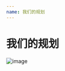 ```yaml
---
name: 我们的规划
---
```


# 我们的规划
![image](http://note.youdao.com/yws/public/resource/03cef1724782eb6376a9d647c5505cb6/75FCA532E2BD4C049D359F7946659371)
